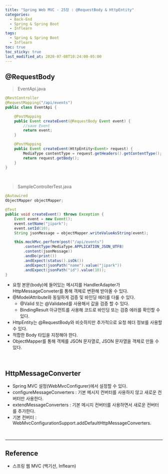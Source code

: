 ```yaml
---
title: "Spring Web MVC - 25장 : @RequestBody & HttpEntity"
categories:
  - Back-End
  - Spring & Spring Boot
  - Inflearn
tags:
  - Spring & Spring Boot
  - Inflearn
toc: true
toc_sticky: true
last_modified_at: 2020-07-08T10:24:00-05:00
---
```


## @RequestBody

> EventApi.java

```java
@RestController
@RequestMapping("/api/events")
public class EventApi {

    @PostMapping
    public Event createEvent(@RequestBody Event event) {
        //save Event
        return event;
    }

    @PostMapping
    public Event createEvent(HttpEntity<Event> request) {
        MediaType contentType = request.getHeaders().getContentType();
        return request.getBody();
    }
}
```

<br>

> SampleControllerTest.java

```java
@Autowired
ObjectMapper objectMapper;

@Test
public void createEvent() throws Exception {
    Event event = new Event();
    event.setName("jipark");
    event.setId(10);
    String jsonMessage = objectMapper.writeValueAsString(event);

    this.mockMvc.perform(post("/api/events")
        .contentType(MediaType.APPLICATION_JSON_UTF8)
        .content(jsonMessage))
        .andDo(print())
        .andExpect(status().isOk())
        .andExpect(jsonPath("name").value("jipark"))
        .andExpect(jsonPath("id").value(10));
}
```

* 요청 본문(body)에 들어있는 메시지를 HandlerAdapter가 HttpMessageConveter를 통해 객체로 변환해 받아올 수 있다.
* @ModelAttribute와 동일하게 검증 및 바인딩 에러를 다룰 수 있다.
  *	@Valid 또는 @Validated를 사용해서 값을 검증 할 수 있다.
  *	BindingResult 아규먼트를 사용해 코드로 바인딩 또는 검증 에러를 확인할 수 있다.
*	HttpEntity는 @RequestBody와 비슷하지만 추가적으로 요청 헤더 정보를 사용할 수 있다.
  * 적합한 Body 타입을 지정해야 한다.
*	ObjectMapper를 통해 객체를 JSON 문자열로, JSON 문자열을 객체로 만들 수 있다.

<br>

## HttpMessageConverter

* Spring MVC 설정(WebMvcConfigurer)에서 설정할 수 있다.
*	configureMessageConverters : 기본 메시지 컨버터를 사용하지 않고 새로운 컨버터만 사용한다.
*	extendMessageConverters : 기본 메시지 컨버터를 사용하면서 새로운 컨버터를 추가한다.
*	기본 컨버터 : WebMvcConfigurationSupport.addDefaultHttpMessageConverters.

<br>

---

## Reference

*	스프링 웹 MVC (백기선, Inflearn)
